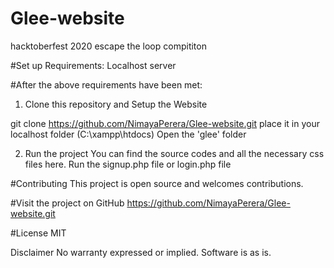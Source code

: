# Glee-website
hacktoberfest 2020 escape the loop compititon 

#Set up
Requirements:
Localhost server

#After the above requirements have been met:

1. Clone this repository and Setup the Website

git clone https://github.com/NimayaPerera/Glee-website.git
place it in your localhost folder (C:\xampp\htdocs)
Open the 'glee' folder

2. Run the project
You can find the source codes and all the necessary css files here. 
Run the signup.php file or login.php file


#Contributing
This project is open source and welcomes contributions.

#Visit the project on GitHub
https://github.com/NimayaPerera/Glee-website.git

#License
MIT

Disclaimer
No warranty expressed or implied. Software is as is.
